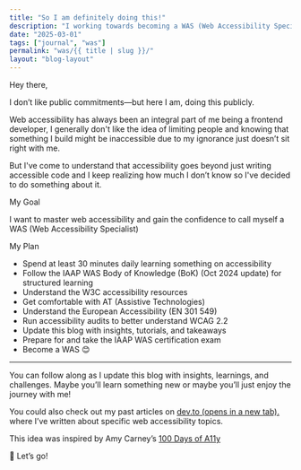 ```yaml
---
title: "So I am definitely doing this!"
description: "I working towards becoming a WAS (Web Accessibility Specialist)"
date: "2025-03-01"
tags: ["journal", "was"]
permalink: "was/{{ title | slug }}/"
layout: "blog-layout"
---
```


<div class="blog">
  <p class="text-2xl font-semibold">Hey there,</p>
  <p>I don’t like public commitments—but here I am, doing this publicly.</p>
  <p>Web accessibility has always been an integral part of me being a frontend developer, I generally don't like the
    idea of <span class="font-semibold italic">limiting people</span> and knowing that something I build might be <span
      class="font-semibold italic">inaccessible</span> due to my ignorance just doesn’t sit right with me.</p>
  <p>But I've come to understand that <span class="font-semibold italic"> accessibility goes beyond just writing
      accessible code </span> and I keep realizing how much I don’t know so I've decided to do something about it.</p>
  <p class="text-2xl font-semibold">My Goal</p>
  <p>I want to master web accessibility and gain the confidence to call myself a <abbr>WAS</abbr> (Web Accessibility
    Specialist)</p>
  <p class="text-2xl font-semibold">My Plan</p>
  <ul>
    <li>Spend at least 30 minutes daily learning something on accessibility</li>
    <li>Follow the IAAP WAS Body of Knowledge (BoK) (Oct 2024 update) for structured learning</li>
    <li>Understand the W3C accessibility resources</li>
    <li>Get comfortable with <abbr>AT</abbr> (Assistive Technologies)</li>
    <li>Understand the European Accessibility (EN 301 549)</li>
    <li>Run accessibility audits to better understand WCAG 2.2</li>
    <li>Update this blog with insights, tutorials, and takeaways</li>
    <li>Prepare for and take the IAAP WAS certification exam</li>
    <li>Become a WAS <span aria-hidden="true">😊</span></li>
  </ul>
  <hr />
  <p>You can follow along as I update this blog with insights, learnings, and challenges. Maybe you’ll learn something
    new or maybe you’ll just enjoy the journey with me!</p>
  <p>You could also check out my past articles on <a href="https://dev.to/ilizette" target="_blank"
      rel="noopener noreferrer">dev.to (opens in a new tab).</a> where I’ve written about specific web accessibility
    topics.</p>
  <p>This idea was inspired by Amy Carney’s <a href="https://100daysofa11y.com/" target="_blank"
      rel="noopener noreferrer">100 Days of A11y</a></p>
  <p><span aria-hidden="true">🚀</span> Let’s go!</p>
</div>
